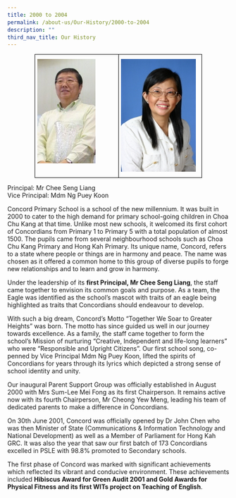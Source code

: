```yaml
---
title: 2000 to 2004
permalink: /about-us/Our-History/2000-to-2004
description: ""
third_nav_title: Our History
---
```

<style type="text/css">
.tg  {border-collapse:collapse;border-spacing:0;margin:0px auto;}
.tg td{border-color:black;border-style:solid;border-width:1px;font-family:Arial, sans-serif;font-size:14px;
  overflow:hidden;padding:10px 5px;word-break:normal;}
.tg th{border-color:black;border-style:solid;border-width:1px;font-family:Arial, sans-serif;font-size:14px;
  font-weight:normal;overflow:hidden;padding:10px 5px;word-break:normal;}
.tg .tg-0lax{text-align:left;vertical-align:top}
</style>
<table class="tg" style="undefined;table-layout: fixed; width: 380px">
<colgroup>
<col style="width: 190px">
<col style="width: 190px">
</colgroup>
<tbody>
  <tr>
    <td class="tg-0lax"><img src="/images/Mr%20Chee2.jpeg"></td>
    <td class="tg-0lax"><img src="/images/Puey%20Koon.jpeg"></td>
  </tr>
</tbody>
</table>

Principal: Mr Chee Seng Liang    
Vice Principal: Mdm Ng Puey Koon

Concord Primary School is a school of the new millennium. It was built in 2000 to cater to the high demand for primary school-going children in Choa Chu Kang at that time. Unlike most new schools, it welcomed its first cohort of Concordians from Primary 1 to Primary 5 with a total population of almost 1500. The pupils came from several neighbourhood schools such as Choa Chu Kang Primary and Hong Kah Primary. Its unique name, Concord, refers to a state where people or things are in harmony and peace. The name was chosen as it offered a common home to this group of diverse pupils to forge new relationships and to learn and grow in harmony.

  

Under the leadership of its **first Principal, Mr Chee Seng Liang**, the staff came together to envision its common goals and purpose. As a team, the Eagle was identified as the school’s mascot with traits of an eagle being highlighted as traits that Concordians should endeavour to develop.

  

With such a big dream, Concord’s Motto “Together We Soar to Greater Heights” was born. The motto has since guided us well in our journey towards excellence. As a family, the staff came together to form the school’s Mission of nurturing “Creative, Independent and life-long learners” who were “Responsible and Upright Citizens”. Our first school song, co-penned by Vice Principal Mdm Ng Puey Koon, lifted the spirits of Concordians for years through its lyrics which depicted a strong sense of school identity and unity.

  

Our inaugural Parent Support Group was officially established in August 2000 with Mrs Sum-Lee Mei Fong as its first Chairperson. It remains active now with its fourth Chairperson, Mr Cheong Yew Meng, leading his team of dedicated parents to make a difference in Concordians.

  

On 30th June 2001, Concord was officially opened by Dr John Chen who was then Minister of State (Communications & Information Technology and National Development) as well as a Member of Parliament for Hong Kah GRC. It was also the year that saw our first batch of 173 Concordians excelled in PSLE with 98.8% promoted to Secondary schools.

  

The first phase of Concord was marked with significant achievements which reflected its vibrant and conducive environment. These achievements included **Hibiscus Award for Green Audit 2001 and Gold Awards for Physical Fitness and its first WITs project on Teaching of English**.